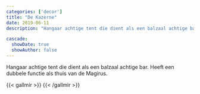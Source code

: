```yaml
---
categories: ['decor']
title: "De Kazerne"
date: 2019-06-11
description: "Hangaar achtige tent die dient als een balzaal achtige bar. Heeft een dubbele functie als thuis van de Magirus."

cascade:
  showDate: true
  showAuthor: false
---
```


Hangaar achtige tent die dient als een balzaal achtige bar. Heeft een dubbele functie als thuis van de Magirus.

{{< gallmir >}}
{{< /gallmir >}}